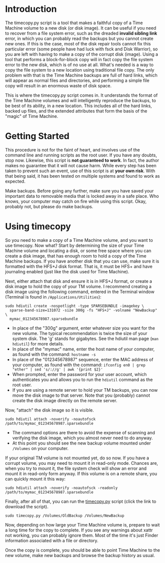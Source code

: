 # Introduction #

The timecopy.py script is a tool that makes a faithful copy of a Time Machine volume to a new disk (or disk image). It can be useful if you need to recover from a file system error, such as the dreaded **invalid sibling link** error, in which you can probably read the backups but you cannot create new ones. If this is the case, most of the disk repair tools cannot fix this particular error (some people have had luck with fsck and Disk Warrior), so you are left with having to make a copy of the corrupt disk (image). Using a tool that performs a block-for-block copy will in fact copy the file system error to the new disk, which is of no use at all. What's needed is a way to copy the file system to a new location using traditional file copy. The only problem with that is the Time Machine backups are full of hard links, which will appear as normal files and directories, and performing a simple file copy will result in an enormous waste of disk space.

This is where the timecopy.py script comes in. It understands the format of the Time Machine volumes and will intelligently reproduce the backups, to be best of its ability, in a new location. This includes all of the hard links, backed up files, and the extended attributes that form the basis of the "magic" of Time Machine.

# Getting Started #

This procedure is not for the faint of heart, and involves use of the command line and running scripts as the root user. If you have any doubts, stop now. Likewise, this script is **not guaranteed to work**. In fact, the author makes no guarantee that it will not cause harm. While every step has been taken to prevent such an event, use of this script is at **your own risk**. With that being said, it has been tested on multiple systems and found to work as expected.

Make backups. Before going any further, make sure you have saved your important data to removable media that is locked away in a safe place. Who knows, your computer may catch on fire while using this script. Okay, probably not, but please do make backups.

# Using timecopy #

So you need to make a copy of a Time Machine volume, and you want to use timecopy. Now what? Start by determining the size of your Time Machine volume and locating a disk, or some free space where you can create a disk image, that has enough room to hold a copy of the Time Machine backups. If you have another disk that you can use, make sure it is formatted with the HFS+J disk format. That is, it must be HFS+ and have journaling enabled (just like the disk used for Time Machine).

Next, either attach that disk and ensure it is in HFS+J format, or create a disk image to hold the copy of your TM volume. I recommend creating a disk image using the following command, entered in the Terminal window (Terminal is found in `/Applications/Utilities`):

```
sudo hdiutil create -nospotlight -type SPARSEBUNDLE -imagekey \
  sparse-band-size=131072 -size 300g -fs "HFS+J" -volname "NewBackup" \
  mymac_012345678987.sparsebundle
```

  * In place of the "300g" argument, enter whatever size you want for the new volume. The typical recommendation is twice the size of your system disk. The 'g' stands for gigabytes. See the hdiutil man page (`man hdiutil`) for more details.
  * In place of the "mymac" name, enter the host name of your computer, as found with the command: `hostname -s`
  * In place of the "012345678987" sequence, enter the MAC address of your computer, as found with the command: `ifconfig en0 | grep "ether" | sed 's/://g' | awk '{print $2}'`
  * When prompted, enter the password for your user account, which authenticates you and allows you to run the `hdiutil` command as the root user.
  * If you are using a remote server to hold your TM backups, you can now move the disk image to that server. Note that you (probably) cannot create the disk image directly on the remote server.

Now, "attach" the disk image so it is visible.

```
sudo hdiutil attach -noverify -noautofsck /path/to/mymac_012345678987.sparsebundle
```

  * The command options are there to avoid the expense of scanning and verifying the disk image, which you almost never need to do anyway.
  * At this point you should see the new backup volume mounted under `/Volumes` on your computer.

If your original TM volume is not mounted yet, do so now. If you have a corrupt volume, you may need to mount it in read-only mode. Chances are, when you try to mount it, the file system check will show an error and mount it in read-only form anyway. If this volume is on a remote share, you can quickly mount it this way:

```
sudo hdiutil attach -noverify -noautofsck -readonly /path/to/mymac_012345678987.sparsebundle
```

Finally, after all of that, you can run the [timecopy.py](./timecopy.py) script (click the link to download the script).

```
sudo timecopy.py /Volumes/OldBackup /Volumes/NewBackup
```

Now, depending on how large your Time Machine volume is, prepare to wait a long time for the copy to complete. If you see any warnings about xattr not working, you can probably ignore them. Most of the time it's just Finder information associated with a file or directory.

Once the copy is complete, you should be able to point Time Machine to the new volume, make new backups and browse the backup history as usual.
